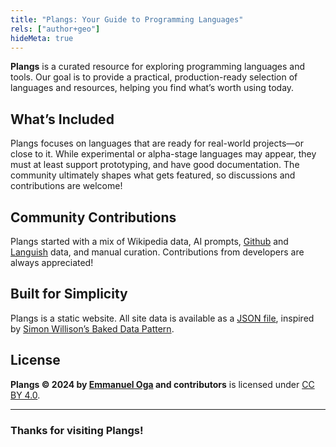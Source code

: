 ```yaml
---
title: "Plangs: Your Guide to Programming Languages"
rels: ["author+geo"]
hideMeta: true
---
```

**Plangs** is a curated resource for exploring programming languages and tools. Our goal is to provide a practical, production-ready selection of languages and resources, helping you find what’s worth using today.  

## What’s Included  

Plangs focuses on languages that are ready for real-world projects—or close to it. While experimental or alpha-stage languages may appear, they must at least support prototyping, and have good documentation. The community ultimately shapes what gets featured, so discussions and contributions are welcome!  

## Community Contributions  

Plangs started with a mix of Wikipedia data, AI prompts, [Github](https://github.com/tjpalmer/languish) and [Languish](https://github.com/tjpalmer/languish) data, and manual curation. Contributions from developers are always appreciated!  

## Built for Simplicity  

Plangs is a static website. All site data is available as a [JSON file](/plangs.json), inspired by [Simon Willison’s Baked Data Pattern](https://simonwillison.net/2021/Jul/28/baked-data/).  

## License  

**Plangs © 2024 by [Emmanuel Oga](https://emmanueloga.com) and contributors** is licensed under [CC BY 4.0](https://creativecommons.org/licenses/by/4.0/).  

---

### Thanks for visiting Plangs!  
